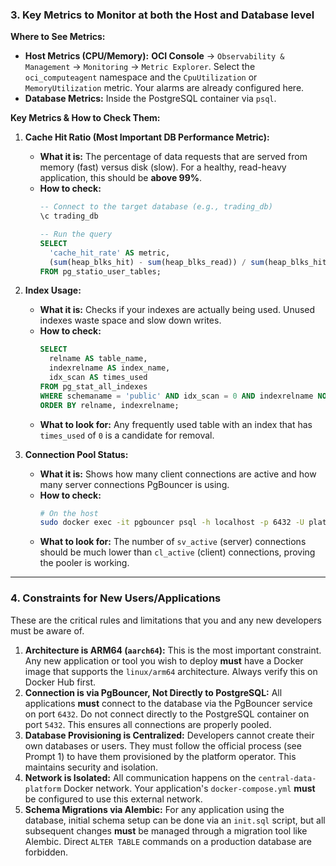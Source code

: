 ### **3. Key Metrics to Monitor at both the Host and Database level**

**Where to See Metrics:**
*   **Host Metrics (CPU/Memory):** **OCI Console** -> `Observability & Management` -> `Monitoring` -> `Metric Explorer`. Select the `oci_computeagent` namespace and the `CpuUtilization` or `MemoryUtilization` metric. Your alarms are already configured here.
*   **Database Metrics:** Inside the PostgreSQL container via `psql`.

**Key Metrics & How to Check Them:**

1.  **Cache Hit Ratio (Most Important DB Performance Metric):**
    *   **What it is:** The percentage of data requests that are served from memory (fast) versus disk (slow). For a healthy, read-heavy application, this should be **above 99%**.
    *   **How to check:**
        ```sql
        -- Connect to the target database (e.g., trading_db)
        \c trading_db

        -- Run the query
        SELECT
          'cache_hit_rate' AS metric,
          (sum(heap_blks_hit) - sum(heap_blks_read)) / sum(heap_blks_hit) * 100 AS value
        FROM pg_statio_user_tables;
        ```

2.  **Index Usage:**
    *   **What it is:** Checks if your indexes are actually being used. Unused indexes waste space and slow down writes.
    *   **How to check:**
        ```sql
        SELECT
          relname AS table_name,
          indexrelname AS index_name,
          idx_scan AS times_used
        FROM pg_stat_all_indexes
        WHERE schemaname = 'public' AND idx_scan = 0 AND indexrelname NOT LIKE 'pg_toast_%'
        ORDER BY relname, indexrelname;
        ```
    *   **What to look for:** Any frequently used table with an index that has `times_used` of `0` is a candidate for removal.

3.  **Connection Pool Status:**
    *   **What it is:** Shows how many client connections are active and how many server connections PgBouncer is using.
    *   **How to check:**
        ```bash
        # On the host
        sudo docker exec -it pgbouncer psql -h localhost -p 6432 -U platform_admin pgbouncer -c "SHOW POOLS;"
        ```
    *   **What to look for:** The number of `sv_active` (server) connections should be much lower than `cl_active` (client) connections, proving the pooler is working.

---

### **4. Constraints for New Users/Applications**

These are the critical rules and limitations that you and any new developers must be aware of.

1.  **Architecture is ARM64 (`aarch64`):** This is the most important constraint. Any new application or tool you wish to deploy **must** have a Docker image that supports the `linux/arm64` architecture. Always verify this on Docker Hub first.
2.  **Connection is via PgBouncer, Not Directly to PostgreSQL:** All applications **must** connect to the database via the PgBouncer service on port `6432`. Do not connect directly to the PostgreSQL container on port `5432`. This ensures all connections are properly pooled.
3.  **Database Provisioning is Centralized:** Developers cannot create their own databases or users. They must follow the official process (see Prompt 1) to have them provisioned by the platform operator. This maintains security and isolation.
4.  **Network is Isolated:** All communication happens on the `central-data-platform` Docker network. Your application's `docker-compose.yml` **must** be configured to use this external network.
5.  **Schema Migrations via Alembic:** For any application using the database, initial schema setup can be done via an `init.sql` script, but all subsequent changes **must** be managed through a migration tool like Alembic. Direct `ALTER TABLE` commands on a production database are forbidden.